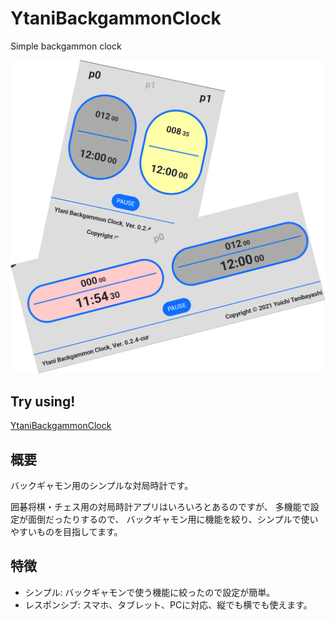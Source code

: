 # YtaniBackgammonClock

Simple backgammon clock

![](docs/YtaniBackgammonClock0.png)

## Try using!

[YtaniBackgammonClock](https://www.ytani.net/ytbgclock/)

## 概要

バックギャモン用のシンプルな対局時計です。

囲碁将棋・チェス用の対局時計アプリはいろいろとあるのですが、
多機能で設定が面倒だったりするので、
バックギャモン用に機能を絞り、シンプルで使いやすいものを目指してます。

## 特徴

- シンプル: バックギャモンで使う機能に絞ったので設定が簡単。
- レスポンシブ: スマホ、タブレット、PCに対応、縦でも横でも使えます。
